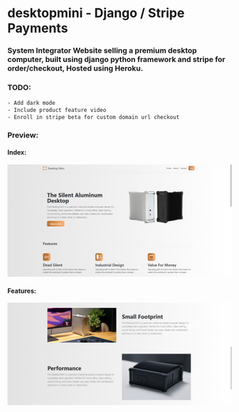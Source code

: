 # desktopmini - Django / Stripe Payments

### System Integrator Website selling a premium desktop computer, built using django python framework and stripe for order/checkout, Hosted using Heroku.

### TODO:
    - Add dark mode
    - Include product feature video
    - Enroll in stripe beta for custom domain url checkout
    

### Preview:
#### Index:
![Preview1](/Screenshot%202021-05-06%20174953.png)
#### Features:
![Preview2](/Screenshot%202021-05-06%20174935.png)

